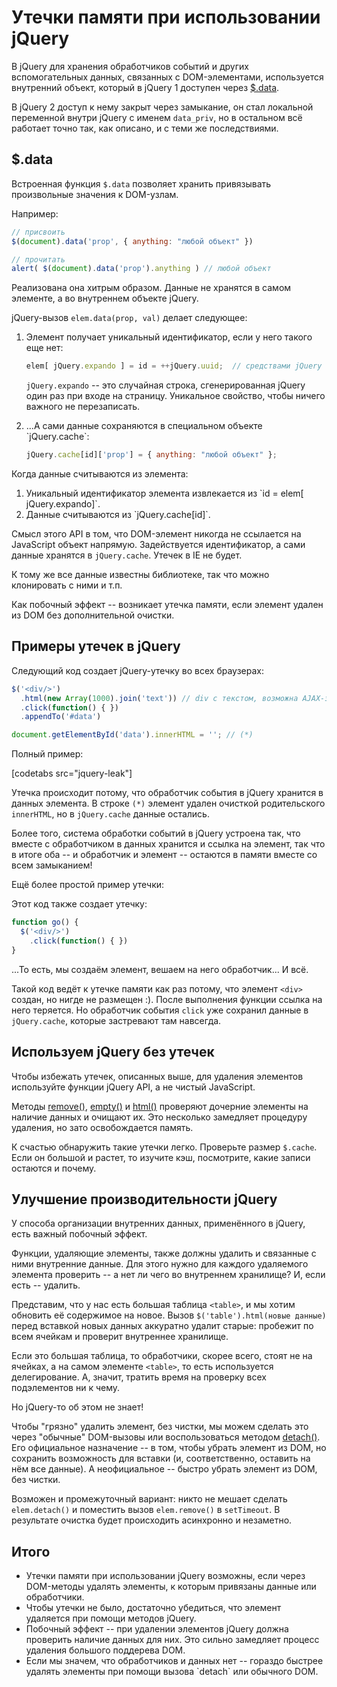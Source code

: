 
# Утечки памяти при использовании jQuery

В jQuery для хранения обработчиков событий и других вспомогательных данных, связанных с DOM-элементами, используется внутренний объект, который в jQuery 1 доступен через <a href="http://api.jquery.com/jQuery.data/">$.data</a>.

В jQuery 2 доступ к нему закрыт через замыкание, он стал локальной переменной внутри jQuery с именем `data_priv`, но в остальном всё работает точно так, как описано, и с теми же последствиями.

## $.data

Встроенная функция `$.data` позволяет хранить привязывать произвольные значения к DOM-узлам. 

Например:

```js
// присвоить
$(document).data('prop', { anything: "любой объект" }) 

// прочитать
alert( $(document).data('prop').anything ) // любой объект
```

Реализована она хитрым образом. Данные не хранятся в самом элементе, а во внутреннем объекте jQuery.

jQuery-вызов `elem.data(prop, val)` делает следующее:

<ol>
<li>Элемент получает уникальный идентификатор, если у него такого еще нет:

```js
elem[ jQuery.expando ] = id = ++jQuery.uuid;  // средствами jQuery
```

`jQuery.expando` -- это случайная строка, сгенерированная jQuery один раз при входе на страницу. Уникальное свойство, чтобы ничего важного не перезаписать.</li> 
<li>...А сами данные сохраняются в специальном объекте `jQuery.cache`:

```js
jQuery.cache[id]['prop'] = { anything: "любой объект" };
```

</li>
</ol>

Когда данные считываются из элемента:

<ol>
<li>Уникальный идентификатор элемента извлекается из `id = elem[ jQuery.expando]`.
<li>Данные считываются из `jQuery.cache[id]`.</li>
</ol>
  
Смысл этого API в том, что DOM-элемент никогда не ссылается на JavaScript объект напрямую. Задействуется идентификатор, а сами данные хранятся в `jQuery.cache`. Утечек в IE не будет. 

К тому же все данные известны библиотеке, так что можно клонировать с ними и т.п.

Как побочный эффект -- возникает утечка памяти, если элемент удален из DOM без дополнительной очистки.

## Примеры утечек в jQuery

Следующий код создает jQuery-утечку во всех браузерах:

```js
$('<div/>')
  .html(new Array(1000).join('text')) // div с текстом, возможна AJAX-загрузка
  .click(function() { })
  .appendTo('#data')

document.getElementById('data').innerHTML = ''; // (*)
```

Полный пример:

[codetabs src="jquery-leak"]

Утечка происходит потому, что обработчик события в jQuery хранится в данных элемента. В строке `(*)` элемент удален очисткой родительского `innerHTML`, но в `jQuery.cache` данные остались. 

Более того, система обработки событий в jQuery устроена так, что вместе с обработчиком в данных хранится и ссылка на элемент, так что в итоге оба -- и обработчик и элемент -- остаются в памяти вместе со всем замыканием!

Ещё более простой пример утечки:

Этот код также создает утечку:

```js
function go() {
  $('<div/>')
    .click(function() { })
}
```

...То есть, мы создаём элемент, вешаем на него обработчик... И всё.

Такой код ведёт к утечке памяти как раз потому, что элемент `<div>` создан, но нигде не размещен :). После выполнения функции ссылка на него теряется. Но обработчик события `click` уже сохранил данные в `jQuery.cache`, которые застревают там навсегда.

## Используем jQuery без утечек

Чтобы избежать утечек, описанных выше, для удаления элементов используйте функции jQuery API, а не чистый JavaScript.

Методы <a href="http://api.jquery.com/remove/">remove()</a>, <a href="http://api.jquery.com/empty">empty()</a> и <a href="http://api.jquery.com/html">html()</a> проверяют дочерние элементы на наличие данных и очищают их. Это несколько замедляет процедуру удаления, но зато освобождается память.

К счастью обнаружить такие утечки легко. Проверьте размер `$.cache`. Если  он большой и растет, то изучите кэш, посмотрите, какие записи остаются и почему.

## Улучшение производительности jQuery

У способа организации внутренних данных, применённого в jQuery, есть важный побочный эффект. 

Функции, удаляющие элементы, также должны удалить и связанные с ними внутренние данные. Для этого нужно для каждого удаляемого элемента проверить -- а нет ли чего во внутреннем хранилище? И, если есть -- удалить.

Представим, что у нас есть большая таблица `<table>`, и мы хотим обновить её содержимое на новое. Вызов `$('table').html(новые данные)` перед вставкой новых данных аккуратно удалит старые: пробежит по всем ячейкам и проверит внутреннее хранилище.

Если это большая таблица, то обработчики, скорее всего, стоят не на ячейках, а на самом элементе `<table>`, то есть используется делегирование. А, значит, тратить время на проверку всех подэлементов ни к чему.

Но jQuery-то об этом не знает!

Чтобы "грязно" удалить элемент, без чистки, мы можем сделать это через "обычные" DOM-вызовы или воспользоваться методом <a href="http://api.jquery.com/detach">detach()</a>. Его официальное назначение -- в том, чтобы убрать элемент из DOM, но сохранить возможность для вставки (и, соответственно, оставить на нём все данные). А неофициальное -- быстро убрать элемент из DOM, без чистки.

Возможен и промежуточный вариант: никто не мешает сделать  `elem.detach()` и поместить вызов `elem.remove()` в `setTimeout`. В результате очистка будет происходить асинхронно и незаметно.

## Итого

<ul>
<li>Утечки памяти при использовании jQuery возможны, если через DOM-методы удалять элементы, к которым привязаны данные или обработчики.</li>
<li>Чтобы утечки не было, достаточно убедиться, что элемент удаляется при помощи методов jQuery.</li>
<li>Побочный эффект -- при удалении элементов jQuery должна проверить наличие данных для них. Это сильно замедляет процесс удаления большого поддерева DOM.</li>
<li>Если мы значем, что обработчиков и данных нет -- гораздо быстрее удалять элементы при помощи вызова `detach` или обычного DOM.</li>
</ul>


